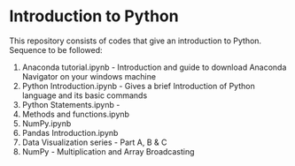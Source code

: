 # Introduction to Python
This repository consists of codes that give an introduction to Python. 
Sequence to be followed:
  1. Anaconda tutorial.ipynb - Introduction and guide to download Anaconda Navigator on your windows machine
  2. Python Introduction.ipynb - Gives a brief Introduction of Python language and its basic commands
  3. Python Statements.ipynb - 
  4. Methods and functions.ipynb
  5. NumPy.ipynb
  6. Pandas Introduction.ipynb
  7. Data Visualization series - Part A, B & C
  8. NumPy - Multiplication and Array Broadcasting
